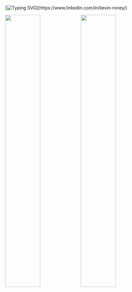 [![Typing SVG](https://readme-typing-svg.herokuapp.com?font=IBM+plex+mono&size=30&duration=4969&color=F7A056&background=222222&center=true&vCenter=true&width=240&lines=Hi%2C+I'm+Kevin!)](https://www.linkedin.com/in/kevin-roney/)

<img align="left" width="47%" src="https://github-readme-stats.vercel.app/api?username=Kevin-Roney&show_icons=true&theme=dracula"/>

<img align="left" width="47%" src="https://github-readme-stats.vercel.app/api/top-langs/?username=Kevin-Roney&layout=compact"/>


<!--
**Kevin-Roney/Kevin-Roney** is a ✨ _special_ ✨ repository because its `README.md` (this file) appears on your GitHub profile.

Here are some ideas to get you started:

- 🔭 I’m currently working on ...
- 🌱 I’m currently learning ...
- 👯 I’m looking to collaborate on ...
- 🤔 I’m looking for help with ...
- 💬 Ask me about ...
- 📫 How to reach me: ...
- 😄 Pronouns: ...
- ⚡ Fun fact: ...
-->
